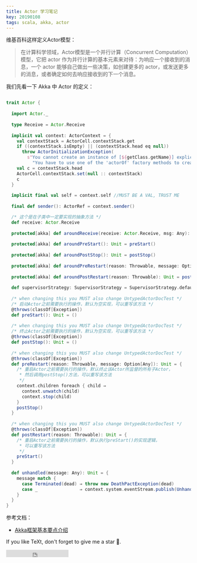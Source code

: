 ```yaml
---
title: Actor 学习笔记
key: 20190108
tags: scala, akka, actor
---
```


维基百科这样定义Actor模型：

> 
> 在计算科学领域，Actor模型是一个并行计算（Concurrent Computation）模型，它把 actor 作为并行计算的基本元素来对待：为响应一个接收到的消息，一个 actor 能够自己做出一些决策，如创建更多的 actor，或发送更多的消息，或者确定如何去响应接收到的下一个消息。 
> 

<!--more-->

我们先看一下 Akka 中 Actor 的定义：

```scala

trait Actor {
 
  import Actor._
 
  type Receive = Actor.Receive
 
  implicit val context: ActorContext = {
    val contextStack = ActorCell.contextStack.get
    if ((contextStack.isEmpty) || (contextStack.head eq null))
      throw ActorInitializationException(
        s"You cannot create an instance of [${getClass.getName}] explicitly using the constructor (new). " +
          "You have to use one of the 'actorOf' factory methods to create a new actor. See the documentation.")
    val c = contextStack.head
    ActorCell.contextStack.set(null :: contextStack)
    c
  }
 
  implicit final val self = context.self //MUST BE A VAL, TRUST ME
 
  final def sender(): ActorRef = context.sender()

  /* 这个是在子类中一定要实现的抽象方法 */ 
  def receive: Actor.Receive 
 
  protected[akka] def aroundReceive(receive: Actor.Receive, msg: Any): Unit = receive.applyOrElse(msg, unhandled)
 
  protected[akka] def aroundPreStart(): Unit = preStart()
 
  protected[akka] def aroundPostStop(): Unit = postStop()
 
  protected[akka] def aroundPreRestart(reason: Throwable, message: Option[Any]): Unit = preRestart(reason, message)
 
  protected[akka] def aroundPostRestart(reason: Throwable): Unit = postRestart(reason)
 
  def supervisorStrategy: SupervisorStrategy = SupervisorStrategy.defaultStrategy
 
  /* when changing this you MUST also change UntypedActorDocTest */
  /* 启动Actor之前需要执行的操作，默认为空实现，可以重写该方法 */
  @throws(classOf[Exception]) 
  def preStart(): Unit = () 
 
  /* when changing this you MUST also change UntypedActorDocTest */
  /* 终止Actor之前需要执行的操作，默认为空实现，可以重写该方法 */
  @throws(classOf[Exception]) 
  def postStop(): Unit = () 
 
  /* when changing this you MUST also change UntypedActorDocTest */
  @throws(classOf[Exception]) 
  def preRestart(reason: Throwable, message: Option[Any]): Unit = { 
    /* 重启Actor之前需要执行的操作，默认终止该Actor所监督的所有子Actor，
     * 然后调用postStop()方法，可以重写该方法
     */
    context.children foreach { child ⇒
      context.unwatch(child)
      context.stop(child)
    }
    postStop()
  }
 
  /* when changing this you MUST also change UntypedActorDocTest */
  @throws(classOf[Exception]) 
  def postRestart(reason: Throwable): Unit = {  
    /* 重启Actor之前需要执行的操作，默认执行preStart()的实现逻辑，
     * 可以重写该方法 
     */
    preStart()
  }
 
  def unhandled(message: Any): Unit = {
    message match {
      case Terminated(dead) ⇒ throw new DeathPactException(dead)
      case _                ⇒ context.system.eventStream.publish(UnhandledMessage(message, sender(), self))
    }
  }
}

```

参考文档：

- [Akka框架基本要点介绍](http://shiyanjun.cn/archives/1168.html)

If you like TeXt, don't forget to give me a star :star2:.

<iframe src="https://ghbtns.com/github-btn.html?user=kitian616&repo=jekyll-TeXt-theme&type=star&count=true" frameborder="0" scrolling="0" width="170px" height="20px"></iframe>
